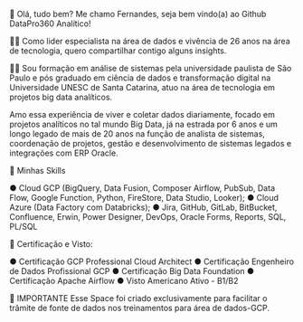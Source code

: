 
👋 Olá, tudo bem? Me chamo Fernandes, seja bem vindo(a) ao Github DataPro360 Analítico!
 
🧑‍💻 Como lider especialista na área de dados e vivência de 26 anos na área de tecnologia, quero compartilhar contigo alguns insights.

🧑‍💻 Sou formação em análise de sistemas pela universidade paulista de São Paulo e pós graduado em ciência de dados e transformação digital na Universidade UNESC de Santa Catarina, atuo na área de tecnologia em projetos big data analíticos.

Amo essa experiência de viver e coletar dados diariamente, focado em projetos analíticos no tal mundo Big Data, já na estrada por 6 anos e um longo legado de mais de 20 anos na função de analista de sistemas, coordenação de projetos, gestão e desenvolvimento de sistemas legados e integrações com ERP Oracle.

🎯 Minhas Skills

● Cloud GCP   (BigQuery, Data Fusion, Composer Airflow, PubSub, Data Flow, Google Function, Python, FireStore, Data Studio, Looker);
● Cloud Azure (Data Factory com Databricks);
● Jira, GitHub, GitLab, BitBucket, Confluence, Erwin, Power Designer, DevOps, Oracle Forms, Reports, SQL, PL/SQL

📖 Certificação e Visto:

● Certificação GCP Professional Cloud Architect
● Certificação Engenheiro de Dados Profissional GCP
● Certificação Big Data Foundation
● Certificação Apache Airflow
● Visto Americano Ativo - B1/B2


📧 IMPORTANTE
Esse Space foi criado exclusivamente para facilitar o trâmite de fonte de dados nos treinamentos para área de dados-GCP.


  
